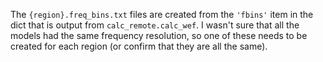 The `{region}.freq_bins.txt` files are created from the `'fbins'` item in the dict that is output from `calc_remote.calc_wef`. I wasn't sure that all the models had the same frequency resolution, so one of these needs to be created for each region (or confirm that they are all the same).
